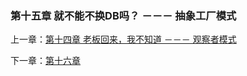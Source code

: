 ### 第十五章 就不能不换DB吗？ －－－ 抽象工厂模式

上一章：[第十四章 老板回来，我不知道 －－－ 观察者模式](https://github.com/flyingalex/design-patterns-by-php/blob/master/chapter14.md)

下一章：[第十六章 ](https://github.com/flyingalex/design-patterns-by-php/blob/master/chapter16.md) 